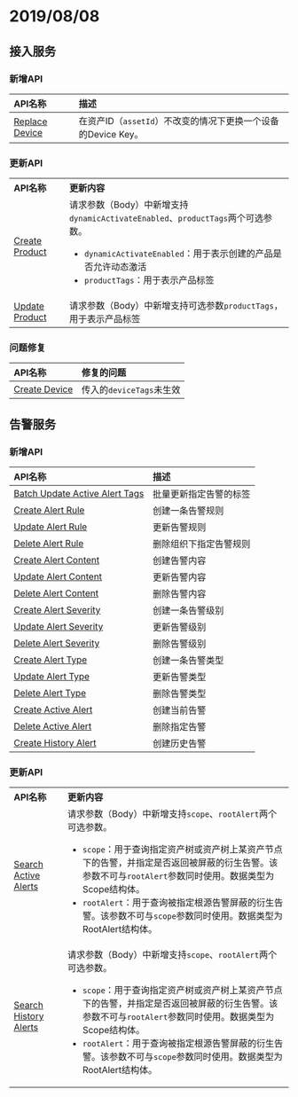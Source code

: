 # 2019/08/08


## 接入服务

### 新增API

| API名称                          | 描述     |
|:---------------------------------|:---------|
| [Replace Device](../connect/replace_device.html) | 在资产ID（`assetId`）不改变的情况下更换一个设备的Device Key。 |

### 更新API


<table>
            <tr align="left">
                <th>API名称</th>
				<th>更新内容</th>
            </tr>
            <tr>
                <td><a href="../connect/create_product.html">Create Product</a></td>
				<td>请求参数（Body）中新增支持<code>dynamicActivateEnabled</code>、<code>productTags</code>两个可选参数。
				<ul>
				<li><code>dynamicActivateEnabled</code>：用于表示创建的产品是否允许动态激活</li>
            	<li><code>productTags</code>：用于表示产品标签</li>
				</ul>
            </td>
            </tr>
            <tr>
                <td><a href="../connect/update_product.html">Update Product</a></td>
				<td>请求参数（Body）中新增支持可选参数<code>productTags</code>，用于表示产品标签</td>
            </tr>
            
</table>



### 问题修复


| API名称                        | 修复的问题               |
|:-------------------------------|:-------------------------|
| [Create Device](../connect/create_device.html) | 传入的`deviceTags`未生效 |


## 告警服务

### 新增API

| API名称     | 描述                |
|:--------------|:---------------------|
|[Batch Update Active Alert Tags](../event/batch_update_active_alert_tags.html)| 批量更新指定告警的标签|
|[Create Alert Rule](../event/create_alert_rule.html)   |  创建一条告警规则             |
|[Update Alert Rule](../event/update_alert_rule.html)        |   更新告警规则            |
|[Delete Alert Rule](../event/delete_alert_rule.html)    |  删除组织下指定告警规则             |
|   [Create Alert Content](../event/create_alert_content.html)     |   创建告警内容            |
|  [Update Alert Content](../event/update_alert_content.html)      |    更新告警内容           |
|     [Delete Alert Content](../event/delete_alert_content.html)   |    删除告警内容           |
|    [Create Alert Severity](../event/create_alert_severity.html)    | 创建一条告警级别              |
|  [Update Alert Severity](../event/update_alert_severity.html)      |  更新告警级别             |
|     [Delete Alert Severity](../event/delete_alert_severity.html)   |   删除告警级别            |
|  [Create Alert Type](create_alert_type.html)      | 创建一条告警类型              |
|  [Update Alert Type](../event/update_alert_type.html)      |   更新告警类型            |
|  [Delete Alert Type](../event/delete_alert_type.html)      |  删除告警类型             |
|  [Create Active Alert](../event/create_active_alert.html)      | 创建当前告警              |
|   [Delete Active Alert](../event/delete_active_alert.html)     |删除指定告警               |
|   [Create History Alert](../event/create_history_alert.html) |创建历史告警|


### 更新API


<table>
            <tr align="left">
                <th>API名称</th>
				<th>更新内容</th>
            </tr>
            <tr>
                <td><a href="../event/search_active_alerts.html">Search Active Alerts</a></td>
				<td>请求参数（Body）中新增支持<code>scope</code>、<code>rootAlert</code>两个可选参数。
				<ul>
				<li><code>scope</code>：用于查询指定资产树或资产树上某资产节点下的告警，并指定是否返回被屏蔽的衍生告警。该参数不可与<code>rootAlert</code>参数同时使用。数据类型为Scope结构体。</li>
            	<li><code>rootAlert</code>：用于查询被指定根源告警屏蔽的衍生告警。该参数不可与<code>scope</code>参数同时使用。数据类型为RootAlert结构体。</li>
				</ul>
            </td>
            </tr>
            <tr>
                <td><a href="../event/search_history_alerts.html">Search History Alerts</a></td>
				<td>请求参数（Body）中新增支持<code>scope</code>、<code>rootAlert</code>两个可选参数。
				<ul>
				<li><code>scope</code>：用于查询指定资产树或资产树上某资产节点下的告警，并指定是否返回被屏蔽的衍生告警。该参数不可与<code>rootAlert</code>参数同时使用。数据类型为Scope结构体。</li>
            	<li><code>rootAlert</code>：用于查询被指定根源告警屏蔽的衍生告警。该参数不可与<code>scope</code>参数同时使用。数据类型为RootAlert结构体。</li>
				</ul>
            </td>
            </tr>
            
</table>